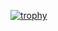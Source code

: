[![trophy](https://github-profile-trophy.vercel.app/?username=nizi24)](https://github.com/ryo-ma/github-profile-trophy)
